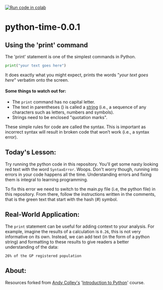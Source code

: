 [![Run code in colab](https://classroom.github.com/assets/work-in-replit-14baed9a392b3a25080506f3b7b6d57f295ec2978f6f33ec97e36a161684cbe9.svg)](https://colab.research.google.com/github/nhs-pycom/python-time-0.0.1/blob/master/python_time_0.0.1.ipynb)
# python-time-0.0.1
## Using the 'print' command

The 'print' statement is one of the simplest commands in Python. 
```python
print("your text goes here")
```
It does exactly what you might expect, prints the words "*your text goes here*" verbatim onto the screen.

#### Some things to watch out for:

- The `print` command has no capital letter.
- The text in parentheses () is called a [string](https://docs.python.org/3/library/stdtypes.html#text-sequence-type-str) (i.e., a sequence of any characters such as letters, numbers and symbols).
- Strings need to be enclosed "quotation marks".

These simple rules for code are called the syntax. This is important as incorrect syntax will result in broken code that won’t work (i.e., a syntax error).

## Today's Lesson:

Try running the python code in this repository. You'll get some nasty looking red text with the word `SyntaxError`. Woops. Don't worry though, running into errors in your code happens all the time. Understanding errors and fixing them is integral to learning programming.

To fix this error we need to switch to the main.py file (i.e, the python file) in this repository. From there, follow the instructions written in the comments, that is the green text that start with the hash (#) symbol.

## Real-World Application:

The `print` statement can be useful for adding context to your analysis. For example, imagine the results of a calculation is `0.26`, this is not very informative on its own. Instead, we can add text (in the form of a python string) and formatting to these results to give readers a better understanding of the data:
```
26% of the GP registered population
```

## About:
Resources forked from [Andy Colley's](mailto:andy@learningdust.com) '[Introduction to Python](https://drive.google.com/drive/folders/1w1UZLD2sMQlEeFvOVmjUxk4WU8p0o8dJ)' course.



